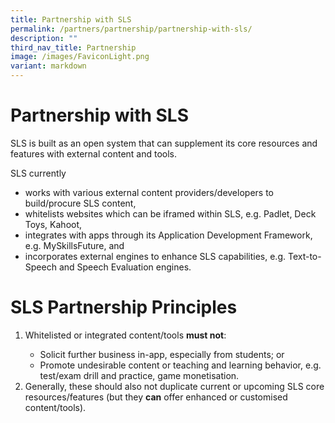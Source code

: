 ```yaml
---
title: Partnership with SLS
permalink: /partners/partnership/partnership-with-sls/
description: ""
third_nav_title: Partnership
image: /images/FaviconLight.png
variant: markdown
---
```

<h1 id="partnership-with-sls">Partnership with SLS</h1>
<p> SLS is built as an open system that can supplement its core resources and features with external content and tools.</p>
<p> SLS currently</p>
<ul>
<li>works with various external content providers/developers to build/procure SLS content,</li>
<li>whitelists websites which can be iframed within SLS, e.g. Padlet, Deck Toys, Kahoot,</li>
<li>integrates with apps through its Application Development Framework, e.g. MySkillsFuture, and</li>
<li>incorporates external engines to enhance SLS capabilities, e.g. Text-to-Speech and Speech Evaluation engines.</li>
</ul>
<h1 id="sls-partnership-principles">SLS Partnership Principles</h1>
<ol>
	<li>Whitelisted or integrated content/tools <strong>must not</strong>:</li>
	<ul>
   <li>Solicit further business in-app, especially from students; or</li>
   <li>Promote undesirable content or teaching and learning behavior, e.g. test/exam drill and practice, game monetisation.</li>
</ul>
	<li>Generally, these should also not duplicate current or upcoming SLS core resources/features (but they <strong>can</strong> offer enhanced or customised content/tools).</li>
</ol>
